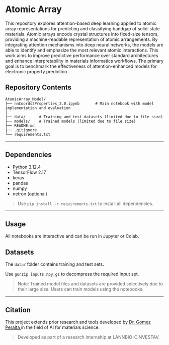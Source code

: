 # Atomic Array 
This repository explores attention-based deep learning applied to atomic array representations for predicting and classifying bandgap of solid-state materials. Atomic arrays encode crystal structures into fixed-size tensors, providing a machine-readable representation of atomic arrangements. By integrating attention mechanisms into deep neural networks, the models are able to identify and emphasize the most relevant atomic interactions. This work aims to improve predictive performance over standard architectures and enhance interpretability in materials informatics workflows. The primary goal is to benchmark the effectiveness of attention-enhanced models for electronic property prediction. 

## Repository Contents
```text
AtomicArray_Model/
├── nnCoords2Properties_2.0.ipynb       # Main notebook with model implementation and evaluation
│    
├── data/      # Training and test datasets (limited due to file size)
├── models/    # Trained models (limited due to file size)
├── README.md
├── .gitignore
└── requirements.txt
```
---

## Dependencies

- Python 3.12.4  
- TensorFlow 2.17 
- keras   
- pandas  
- numpy  
- netron (optional)
  

> Use `pip install -r requirements.txt` to install all dependencies.

---

## Usage

All notebooks are interactive and can be run in Jupyter or Colab. 

## Datasets

The `data/` folder contains training and test sets. 

Use `gunzip inputs.npy.gz` to decompress the required input set.

> Note: Trained model files and datasets are provided selectively due to their large size. Users can train models using the notebooks.

---

## Citation

This project extends prior research and tools developed by [Dr. Gomez Peralta ](https://github.com/gomezperalta) in the field of AI for materials science.


> Developed as part of a research internship at LANNBIO-CINVESTAV.

